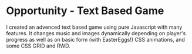 # Opportunity - Text Based Game

I created an advenced text based game using pure Javascript with many features. It changes music and images dynamically depending on player's progress as well as on basic form (with EasterEggs!) CSS animations, and some CSS GRID and RWD.
